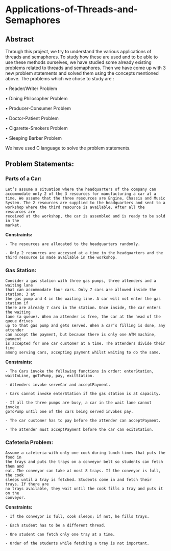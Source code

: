 # Applications-of-Threads-and-Semaphores

## Abstract
Through this project, we try to understand the various applications of threads and
semaphores. To study how these are used and to be able to use these methods
ourselves, we have studied some already existing problems related to threads and
semaphores. Then we have come up with 3 new problem statements and solved them
using the concepts mentioned above.
The problems which we chose to study are :

• Reader/Writer Problem

• Dining Philosopher Problem

• Producer-Consumer Problem

• Doctor-Patient Problem

• Cigarette-Smokers Problem

• Sleeping Barber Problem

We have used C language to solve the problem statements.

## Problem Statements:
###  Parts of a Car:
    Let’s assume a situation where the headquarters of the company can
    accommodate only 2 of the 3 resources for manufacturing a car at a
    time. We assume that the three resources are Engine, Chassis and Music
    System. The 2 resources are supplied to the headquarters and sent to a
    workshop where the third resource is available. After all the resources are
    received at the workshop, the car is assembled and is ready to be sold in the
    market.
    
  **Constraints:**
  
    - The resources are allocated to the headquarters randomly.
    
    - Only 2 resources are accessed at a time in the headquarters and the third resource is made available in the workshop.
      
###  Gas Station:
    Consider a gas station with three gas pumps, three attenders and a waiting lane
    that can accommodate four cars. Only 7 cars are allowed inside the station; 3 at
    the gas pump and 4 in the waiting line. A car will not enter the gas station if
    there are already 7 cars in the station. Once inside, the car enters the waiting
    lane (a queue). When an attender is free, the car at the head of the queue drives
    up to that gas pump and gets served. When a car’s filling is done, any attender
    can accept the payment, but because there is only one ATM machine, payment
    is accepted for one car customer at a time. The attenders divide their time
    among serving cars, accepting payment whilst waiting to do the same.
  
  **Constraints:**
  
    - The Cars invoke the following functions in order: enterStation,
    waitInLine, goToPump, pay, exitStation.
    
    - Attenders invoke serveCar and acceptPayment.
    
    - Cars cannot invoke enterStation if the gas station is at capacity.
    
    - If all the three pumps are busy, a car in the wait lane cannot invoke
    goToPump until one of the cars being served invokes pay.
    
    - The car customer has to pay before the attender can acceptPayment.
    
    - The attender must acceptPayment before the car can exitStation.


###  Cafeteria Problem:
    Assume a cafeteria with only one cook during lunch times that puts the food in
    the trays and puts the trays on a conveyor belt so students can fetch them and
    eat. The conveyor can take at most 8 trays. If the conveyor is full, the cook
    sleeps until a tray is fetched. Students come in and fetch their trays. If there are
    no trays available, they wait until the cook fills a tray and puts it on the
    conveyor.
    
  **Constraints:**
  
    - If the conveyor is full, cook sleeps; if not, he fills trays.
    
    - Each student has to be a different thread.
    
    - One student can fetch only one tray at a time.
    
    - Order of the students while fetching a tray is not important.
